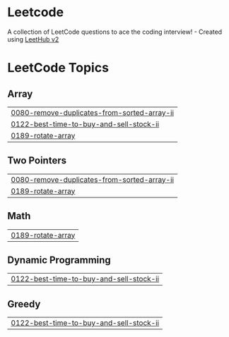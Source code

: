 # Leetcode
A collection of LeetCode questions to ace the coding interview! - Created using [LeetHub v2](https://github.com/arunbhardwaj/LeetHub-2.0)

<!---LeetCode Topics Start-->
# LeetCode Topics
## Array
|  |
| ------- |
| [0080-remove-duplicates-from-sorted-array-ii](https://github.com/vsgyou/Leetcode/tree/master/0080-remove-duplicates-from-sorted-array-ii) |
| [0122-best-time-to-buy-and-sell-stock-ii](https://github.com/vsgyou/Leetcode/tree/master/0122-best-time-to-buy-and-sell-stock-ii) |
| [0189-rotate-array](https://github.com/vsgyou/Leetcode/tree/master/0189-rotate-array) |
## Two Pointers
|  |
| ------- |
| [0080-remove-duplicates-from-sorted-array-ii](https://github.com/vsgyou/Leetcode/tree/master/0080-remove-duplicates-from-sorted-array-ii) |
| [0189-rotate-array](https://github.com/vsgyou/Leetcode/tree/master/0189-rotate-array) |
## Math
|  |
| ------- |
| [0189-rotate-array](https://github.com/vsgyou/Leetcode/tree/master/0189-rotate-array) |
## Dynamic Programming
|  |
| ------- |
| [0122-best-time-to-buy-and-sell-stock-ii](https://github.com/vsgyou/Leetcode/tree/master/0122-best-time-to-buy-and-sell-stock-ii) |
## Greedy
|  |
| ------- |
| [0122-best-time-to-buy-and-sell-stock-ii](https://github.com/vsgyou/Leetcode/tree/master/0122-best-time-to-buy-and-sell-stock-ii) |
<!---LeetCode Topics End-->
